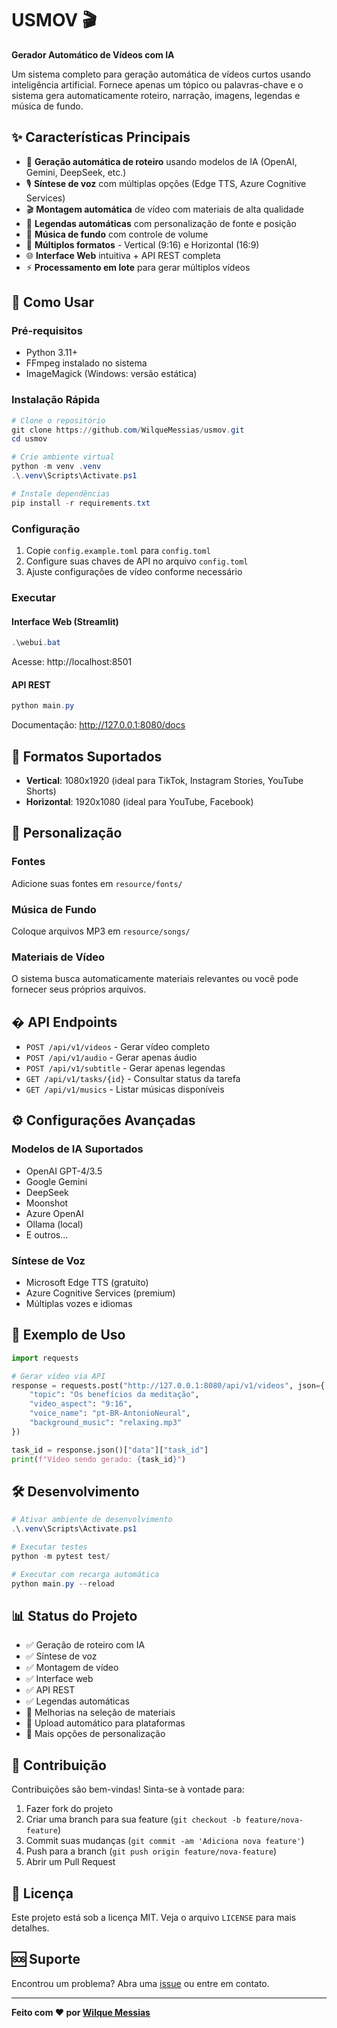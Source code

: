 # USMOV 🎬

**Gerador Automático de Vídeos com IA**

Um sistema completo para geração automática de vídeos curtos usando inteligência artificial. Fornece apenas um tópico ou palavras-chave e o sistema gera automaticamente roteiro, narração, imagens, legendas e música de fundo.

## ✨ Características Principais

- 🤖 **Geração automática de roteiro** usando modelos de IA (OpenAI, Gemini, DeepSeek, etc.)
- 🎙️ **Síntese de voz** com múltiplas opções (Edge TTS, Azure Cognitive Services)
- 🎬 **Montagem automática** de vídeo com materiais de alta qualidade
- 📝 **Legendas automáticas** com personalização de fonte e posição
- 🎵 **Música de fundo** com controle de volume
- 📱 **Múltiplos formatos** - Vertical (9:16) e Horizontal (16:9)
- 🌐 **Interface Web** intuitiva + API REST completa
- ⚡ **Processamento em lote** para gerar múltiplos vídeos

## 🚀 Como Usar

### Pré-requisitos
- Python 3.11+
- FFmpeg instalado no sistema
- ImageMagick (Windows: versão estática)

### Instalação Rápida

```powershell
# Clone o repositório
git clone https://github.com/WilqueMessias/usmov.git
cd usmov

# Crie ambiente virtual
python -m venv .venv
.\.venv\Scripts\Activate.ps1

# Instale dependências
pip install -r requirements.txt
```

### Configuração

1. Copie `config.example.toml` para `config.toml`
2. Configure suas chaves de API no arquivo `config.toml`
3. Ajuste configurações de vídeo conforme necessário

### Executar

#### Interface Web (Streamlit)
```powershell
.\webui.bat
```
Acesse: http://localhost:8501

#### API REST
```powershell
python main.py
```
Documentação: http://127.0.0.1:8080/docs

## 📐 Formatos Suportados

- **Vertical**: 1080x1920 (ideal para TikTok, Instagram Stories, YouTube Shorts)
- **Horizontal**: 1920x1080 (ideal para YouTube, Facebook)

## 🎨 Personalização

### Fontes
Adicione suas fontes em `resource/fonts/`

### Música de Fundo
Coloque arquivos MP3 em `resource/songs/`

### Materiais de Vídeo
O sistema busca automaticamente materiais relevantes ou você pode fornecer seus próprios arquivos.

## � API Endpoints

- `POST /api/v1/videos` - Gerar vídeo completo
- `POST /api/v1/audio` - Gerar apenas áudio
- `POST /api/v1/subtitle` - Gerar apenas legendas
- `GET /api/v1/tasks/{id}` - Consultar status da tarefa
- `GET /api/v1/musics` - Listar músicas disponíveis

## ⚙️ Configurações Avançadas

### Modelos de IA Suportados
- OpenAI GPT-4/3.5
- Google Gemini
- DeepSeek
- Moonshot
- Azure OpenAI
- Ollama (local)
- E outros...

### Síntese de Voz
- Microsoft Edge TTS (gratuito)
- Azure Cognitive Services (premium)
- Múltiplas vozes e idiomas

## 📝 Exemplo de Uso

```python
import requests

# Gerar vídeo via API
response = requests.post("http://127.0.0.1:8080/api/v1/videos", json={
    "topic": "Os benefícios da meditação",
    "video_aspect": "9:16",
    "voice_name": "pt-BR-AntonioNeural",
    "background_music": "relaxing.mp3"
})

task_id = response.json()["data"]["task_id"]
print(f"Vídeo sendo gerado: {task_id}")
```

## 🛠️ Desenvolvimento

```powershell
# Ativar ambiente de desenvolvimento
.\.venv\Scripts\Activate.ps1

# Executar testes
python -m pytest test/

# Executar com recarga automática
python main.py --reload
```

## 📊 Status do Projeto

- ✅ Geração de roteiro com IA
- ✅ Síntese de voz
- ✅ Montagem de vídeo
- ✅ Interface web
- ✅ API REST
- ✅ Legendas automáticas
- 🔄 Melhorias na seleção de materiais
- 🔄 Upload automático para plataformas
- 🔄 Mais opções de personalização

## 🤝 Contribuição

Contribuições são bem-vindas! Sinta-se à vontade para:

1. Fazer fork do projeto
2. Criar uma branch para sua feature (`git checkout -b feature/nova-feature`)
3. Commit suas mudanças (`git commit -am 'Adiciona nova feature'`)
4. Push para a branch (`git push origin feature/nova-feature`)
5. Abrir um Pull Request

## 📄 Licença

Este projeto está sob a licença MIT. Veja o arquivo `LICENSE` para mais detalhes.

## 🆘 Suporte

Encontrou um problema? Abra uma [issue](https://github.com/WilqueMessias/usmov/issues) ou entre em contato.

---

**Feito com ❤️ por [Wilque Messias](https://github.com/WilqueMessias)**
